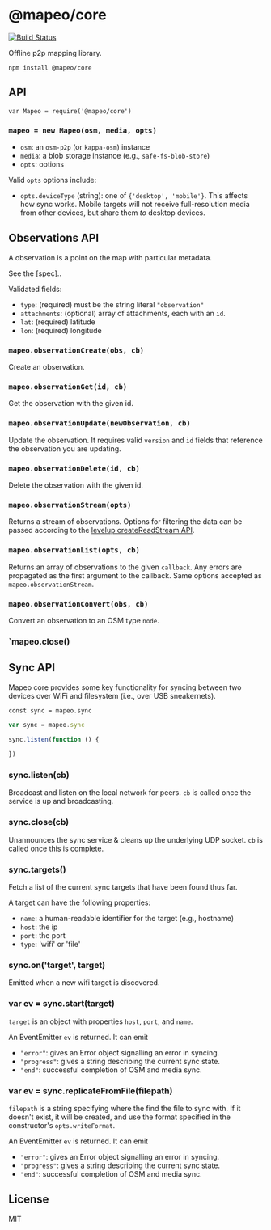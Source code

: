 # @mapeo/core

[![Build
Status](https://travis-ci.org/digidem/mapeo-core.svg?branch=master)](https://travis-ci.org/digidem/mapeo-core)

Offline p2p mapping library.


```
npm install @mapeo/core
```

## API

```
var Mapeo = require('@mapeo/core')
```

### `mapeo = new Mapeo(osm, media, opts)`

* `osm`: an `osm-p2p` (or `kappa-osm`) instance
* `media`: a blob storage instance (e.g., `safe-fs-blob-store`)
* `opts`: options

Valid `opts` options include:
- `opts.deviceType` (string): one of `{'desktop', 'mobile'}`. This affects how sync works. Mobile targets will not receive full-resolution media from other devices, but share them *to* desktop devices.

## Observations API 

A observation is a point on the map with particular metadata. 

See the [spec].. 

Validated fields:

  * `type`: (required) must be the string literal `"observation"`
  * `attachments`: (optional) array of attachments, each with an `id`.
  * `lat`: (required) latitude
  * `lon`: (required) longitude

### `mapeo.observationCreate(obs, cb)`

Create an observation. 

### `mapeo.observationGet(id, cb)`

Get the observation with the given id.

### `mapeo.observationUpdate(newObservation, cb)`

Update the observation. It requires valid `version` and `id` fields that
reference the observation you are updating.

### `mapeo.observationDelete(id, cb)`

Delete the observation with the given id.

### `mapeo.observationStream(opts)`

Returns a stream of observations. Options for filtering the data can be passed
according to the [levelup createReadStream
API](https://github.com/Level/levelup#createReadStream).

### `mapeo.observationList(opts, cb)`

Returns an array of observations to the given `callback`. Any errors are
propagated as the first argument to the callback. Same options accepted as
`mapeo.observationStream`.

### `mapeo.observationConvert(obs, cb)`

Convert an observation to an OSM type `node`.

### `mapeo.close()

## Sync API

Mapeo core provides some key functionality for syncing between two devices over
WiFi and filesystem (i.e., over USB sneakernets).

`const sync = mapeo.sync`

```js
var sync = mapeo.sync

sync.listen(function () {
  
})
```

### sync.listen(cb)

Broadcast and listen on the local network for peers. `cb` is called once the service is up and broadcasting.

### sync.close(cb)

Unannounces the sync service & cleans up the underlying UDP socket. `cb` is called once this is complete.

### sync.targets()

Fetch a list of the current sync targets that have been found thus far.

A target can have the following properties:

  * `name`: a human-readable identifier for the target (e.g., hostname)
  * `host`: the ip
  * `port`: the port
  * `type`: 'wifi' or 'file'
  
### sync.on('target', target)

Emitted when a new wifi target is discovered.

### var ev = sync.start(target)

`target` is an object with properties `host`, `port`, and `name`.

An EventEmitter `ev` is returned. It can emit

- `"error"`: gives an Error object signalling an error in syncing.
- `"progress"`: gives a string describing the current sync state.
- `"end"`: successful completion of OSM and media sync.

### var ev = sync.replicateFromFile(filepath)

`filepath` is a string specifying where the find the file to sync with. If it doesn't exist, it will be created, and use the format specified in the constructor's `opts.writeFormat`.

An EventEmitter `ev` is returned. It can emit

- `"error"`: gives an Error object signalling an error in syncing.
- `"progress"`: gives a string describing the current sync state.
- `"end"`: successful completion of OSM and media sync.

## License

MIT
